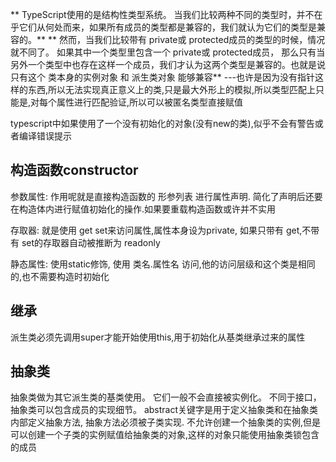 ** TypeScript使用的是结构性类型系统。 当我们比较两种不同的类型时，并不在乎它们从何处而来，如果所有成员的类型都是兼容的，我们就认为它们的类型是兼容的。**
** 然而，当我们比较带有 private或 protected成员的类型的时候，情况就不同了。 如果其中一个类型里包含一个 private或 protected成员，
那么只有当另外一个类型中也存在这样一个成员，我们才认为这两个类型是兼容的。也就是说只有这个 类本身的实例对象 和 派生类对象 能够兼容**
---也许是因为没有指针这样的东西,所以无法实现真正意义上的类,只是最大外形上的模拟,所以类型匹配上只能是,对每个属性进行匹配验证,所以可以被匿名类型直接赋值

typescript中如果使用了一个没有初始化的对象(没有new的类),似乎不会有警告或者编译错误提示


## 构造函数constructor
参数属性:
作用呢就是直接构造函数的 形参列表 进行属性声明. 
简化了声明后还要在构造体内进行赋值初始化的操作.如果要重载构造函数或许并不实用

存取器:
就是使用 get set来访问属性,属性本身设为private,
如果只带有 get,不带有 set的存取器自动被推断为 readonly

静态属性:
使用static修饰, 使用 类名.属性名 访问,他的访问层级和这个类是相同的,也不需要构造时初始化

## 继承
派生类必须先调用super才能开始使用this,用于初始化从基类继承过来的属性


## 抽象类
抽象类做为其它派生类的基类使用。 它们一般不会直接被实例化。 不同于接口，抽象类可以包含成员的实现细节。
abstract关键字是用于定义抽象类和在抽象类内部定义抽象方法, 抽象方法必须被子类实现.
不允许创建一个抽象类的实例,但是可以创建一个子类的实例赋值给抽象类的对象,这样的对象只能使用抽象类锁包含的成员

